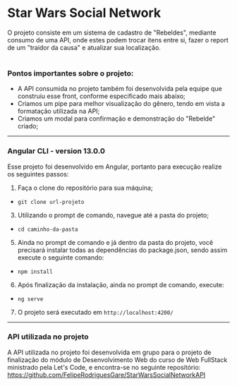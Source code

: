 # Star Wars Social Network
O projeto consiste em um sistema de cadastro de "Rebeldes", mediante consumo de uma API, onde estes podem trocar itens entre si, fazer o report de um "traidor da causa" e atualizar sua localização.<br/>
<br/>

### Pontos importantes sobre o projeto:
* A API consumida no projeto também foi desenvolvida pela equipe que construiu esse front, conforme especificado mais abaixo;
* Criamos um pipe para melhor visualização do gênero, tendo em vista a formatação utilizada na API;
* Criamos um modal para confirmação e demonstração do "Rebelde" criado;

__________________________________________________________________________________________________________

### Angular CLI - version 13.0.0
Esse projeto foi desenvolvido em Angular, portanto para execução realize os seguintes passos:

1. Faça o clone do repositório para sua máquina;
* `git clone url-projeto`
3. Utilizando o prompt de comando, navegue até a pasta do projeto;
* `cd caminho-da-pasta`
5. Ainda no prompt de comando e já dentro da pasta do projeto, você precisará instalar todas as dependências do package.json, sendo assim execute o seguinte comando:
* `npm install`
6. Após finalização da instalação, ainda no prompt de comando, execute:
* `ng serve`
7. O projeto será executado em `http://localhost:4200/`

________________________________________________________________________________________________________________

### API utilizada no projeto
A API utilizada no projeto foi desenvolvida em grupo para o projeto de finalização do módulo de Desenvolvimento Web do curso de Web FullStack ministrado pela Let's Code, e encontra-se no seguinte repositório:
https://github.com/FelipeRodriguesGare/StarWarsSocialNetworkAPI

